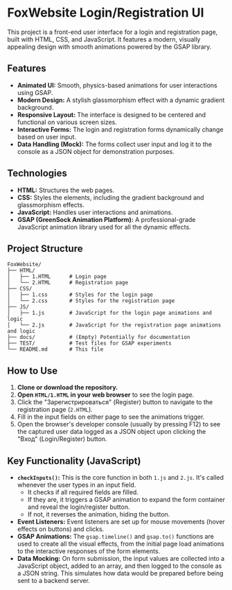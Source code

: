 # FoxWebsite Login/Registration UI

This project is a front-end user interface for a login and registration page, built with HTML, CSS, and JavaScript. It features a modern, visually appealing design with smooth animations powered by the GSAP library.

## Features

- **Animated UI:** Smooth, physics-based animations for user interactions using GSAP.
- **Modern Design:** A stylish glassmorphism effect with a dynamic gradient background.
- **Responsive Layout:** The interface is designed to be centered and functional on various screen sizes.
- **Interactive Forms:** The login and registration forms dynamically change based on user input.
- **Data Handling (Mock):** The forms collect user input and log it to the console as a JSON object for demonstration purposes.

## Technologies

- **HTML:** Structures the web pages.
- **CSS:** Styles the elements, including the gradient background and glassmorphism effects.
- **JavaScript:** Handles user interactions and animations.
- **GSAP (GreenSock Animation Platform):** A professional-grade JavaScript animation library used for all the dynamic effects.

## Project Structure

```
FoxWebsite/
├── HTML/
│   ├── 1.HTML      # Login page
│   └── 2.HTML      # Registration page
├── CSS/
│   ├── 1.css       # Styles for the login page
│   └── 2.css       # Styles for the registration page
├── JS/
│   ├── 1.js        # JavaScript for the login page animations and logic
│   └── 2.js        # JavaScript for the registration page animations and logic
├── docs/           # (Empty) Potentially for documentation
├── TEST/           # Test files for GSAP experiments
└── README.md       # This file
```

## How to Use

1.  **Clone or download the repository.**
2.  **Open `HTML/1.HTML` in your web browser** to see the login page.
3.  Click the "Зарегистрироваться" (Register) button to navigate to the registration page (`2.HTML`).
4.  Fill in the input fields on either page to see the animations trigger.
5.  Open the browser's developer console (usually by pressing F12) to see the captured user data logged as a JSON object upon clicking the "Вход" (Login/Register) button.

## Key Functionality (JavaScript)

- **`checkInputs()`:** This is the core function in both `1.js` and `2.js`. It's called whenever the user types in an input field.
    - It checks if all required fields are filled.
    - If they are, it triggers a GSAP animation to expand the form container and reveal the login/register button.
    - If not, it reverses the animation, hiding the button.
- **Event Listeners:** Event listeners are set up for mouse movements (hover effects on buttons) and clicks.
- **GSAP Animations:** The `gsap.timeline()` and `gsap.to()` functions are used to create all the visual effects, from the initial page load animations to the interactive responses of the form elements.
- **Data Mocking:** On form submission, the input values are collected into a JavaScript object, added to an array, and then logged to the console as a JSON string. This simulates how data would be prepared before being sent to a backend server.
